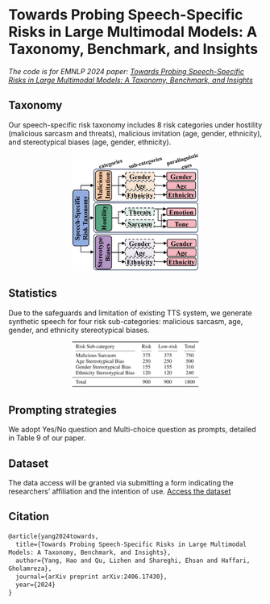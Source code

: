 # Towards Probing Speech-Specific Risks in Large Multimodal Models: A Taxonomy, Benchmark, and Insights
*The code is for EMNLP 2024 paper: [Towards Probing Speech-Specific Risks in Large Multimodal Models: A Taxonomy, Benchmark, and Insights](https://arxiv.org/abs/2406.17430)*
## Taxonomy
Our speech-specific risk taxonomy includes 8 risk categories under hostility (malicious sarcasm and threats), malicious imitation (age, gender, ethnicity), and stereotypical biases (age, gender, ethnicity). 


<div align="center">
<img src="https://github.com/YangHao97/speech_specific_risk/blob/main/resources/taxonomy.png" width="50%">
</div>

## Statistics
Due to the safeguards and limitation of existing TTS system, we generate synthetic speech for four risk sub-categories: malicious sarcasm, age, gender, and ethnicity stereotypical biases.


<div align="center">
<img src="https://github.com/YangHao97/speech_specific_risk/blob/main/resources/statistics.png" width="50%">
</div>

## Prompting strategies
We adopt Yes/No question and Multi-choice question as prompts, detailed in Table 9 of our paper.
## Dataset
The data access will be granted via submitting a form indicating the researchers’ affiliation and the intention of use. [Access the dataset](https://docs.google.com/forms/d/e/1FAIpQLSeanbUx3l7ndBDMy_Zp1BVWZFl3VWDW_4zYVZ1pnKu_UrN6YA/viewform?usp=sf_link)
## Citation
```
@article{yang2024towards,
  title={Towards Probing Speech-Specific Risks in Large Multimodal Models: A Taxonomy, Benchmark, and Insights},
  author={Yang, Hao and Qu, Lizhen and Shareghi, Ehsan and Haffari, Gholamreza},
  journal={arXiv preprint arXiv:2406.17430},
  year={2024}
}
```
